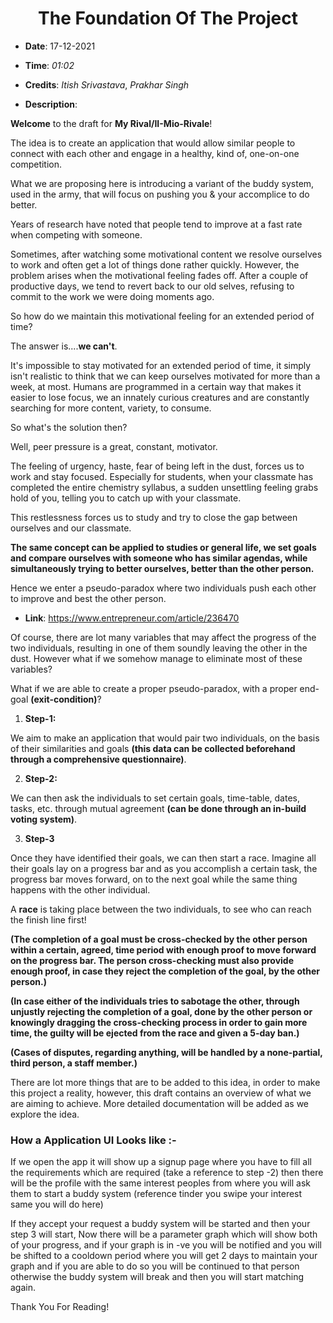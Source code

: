 <h1 align="center"><b>The Foundation Of The Project</b></h1>

- **Date**: 17-12-2021

- **Time**: _01:02_

- **Credits**: _Itish Srivastava_, _Prakhar Singh_

- **Description**: 

**Welcome** to the draft for **My Rival/II-Mio-Rivale**!

The idea is to create an application that would allow similar people to connect with each other and engage in a healthy, kind of, one-on-one competition.

What we are proposing here is introducing a variant of the buddy system, used in the army, that will focus on pushing you & your accomplice to do better. 

Years of research have noted that people tend to improve at a fast rate when competing with someone. 

Sometimes, after watching some motivational content we resolve ourselves to work and often get a lot of things done rather quickly. However, the problem arises when the motivational feeling fades off. After a couple of productive days, we tend to revert back to our old selves, refusing to commit to the work we were doing moments ago.

So how do we maintain this motivational feeling for an extended period of time?

The answer is....**we can't**.

It's impossible to stay motivated for an extended period of time, it simply isn't realistic to think that we can keep ourselves motivated for more than a week, at most. Humans are programmed in a certain way that makes it easier to lose focus, we an innately curious creatures and are constantly searching for more content, variety, to consume.

So what's the solution then?

Well, peer pressure is a great, constant, motivator.

The feeling of urgency, haste, fear of being left in the dust, forces us to work and stay focused. Especially for students, when your classmate has completed the entire chemistry syllabus, a sudden unsettling feeling grabs hold of you, telling you to catch up with your classmate.

This restlessness forces us to study and try to close the gap between ourselves and our classmate.

**The same concept can be applied to studies or general life, we set goals and compare ourselves with someone who has similar agendas, while simultaneously trying to better ourselves, better than the other person.**

Hence we enter a pseudo-paradox where two individuals push each other to improve and best the other person.

- **Link**: https://www.entrepreneur.com/article/236470

Of course, there are lot many variables that may affect the progress of the two individuals, resulting in one of them soundly leaving the other in the dust. However what if we somehow manage to eliminate most of these variables?

What if we are able to create a proper pseudo-paradox, with a proper end-goal **(exit-condition)**?

1. **Step-1:**

We aim to make an application that would pair two individuals, on the basis of their similarities and goals **(this data can be collected beforehand through a comprehensive questionnaire)**. 

2. **Step-2:**

We can then ask the individuals to set certain goals, time-table, dates, tasks, etc. through mutual agreement **(can be done through an in-build voting system)**.

3. **Step-3**

Once they have identified their goals, we can then start a race. Imagine all their goals lay on a progress bar and as you accomplish a certain task, the progress bar moves forward, on to the next goal while the same thing happens with the other individual.

A **race** is taking place between the two individuals, to see who can reach the finish line first! 

**(The completion of a goal must be cross-checked by the other person within a certain, agreed, time period with enough proof to move forward on the progress bar. The person cross-checking must also provide enough proof, in case they reject the completion of the goal, by the other person.)**

**(In case either of the individuals tries to sabotage the other, through unjustly rejecting the completion of a goal, done by the other person or knowingly dragging the cross-checking process in order to gain more time, the guilty will be ejected from the race and given a 5-day ban.)**

**(Cases of disputes, regarding anything, will be handled by a none-partial, third person, a staff member.)**

There are lot more things that are to be added to this idea, in order to make this project a reality, however, this draft contains an overview of what we are aiming to achieve. More detailed documentation will be added as we explore the idea.

<h3 align="left"><b>How a Application UI Looks like :-</b></h3>

If we open the app it will show up a signup page where you have to fill all the requirements which are required (take a reference to step -2)
then there will be the profile with the same interest peoples from where you will ask them to start a buddy system (reference tinder you swipe your interest same you will do here)

If they accept your request a buddy system will be started and then your step 3 will start, Now there will be a parameter graph which will show both of your progress, and if your graph is in -ve you will be notified and you will be shifted to a cooldown period where you will get 2 days to maintain your graph and if you are able to do so you will be continued to that person otherwise the buddy system will break and then you will start matching again.

Thank You For Reading!
